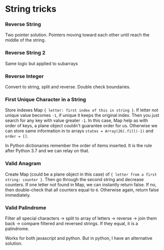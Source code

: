 # String tricks

### Reverse String

Two pointer solution. Pointers moving toward each other until reach the middle of the string.

### Reverse String 2

Same logic but applied to subarrays

### Reverse Integer

Convert to string, split and reverse. Double check boundaries.

### First Unique Character in a String

Store indexes Map `{ letter: first index of this in string }`. If letter not unique value becomes `-1`, if unique it keeps the original index. Then you just search for any key with value greater `-1`. In this case, Map help as with order of keys, a plane object couldn't guarantee order for us. Otherwise we can store same information in to arrays `states = Array(26).fill(-1)` and `order = []`.

In Python dictionaries remember the order of items inserted. It is the rule after Python 3.7 and we can relay on that.

### Valid Anagram

Create Map (could be a plane object in this case) of `{ letter from a first string: counter }`. Then go through the second string and decrease counters. If one letter not found in Map, we can instantly return false. If no, then double-check that all counters equal to `0`. Otherwise again, return false immediately.

### Valid Palindrome

Filter all special characters -> split to array of letters -> reverse -> join them back -> compare filtered and reversed strings.
If they equal, it is a palindrome.

Works for both javascript and python. But in python, I have an alternative solution.
